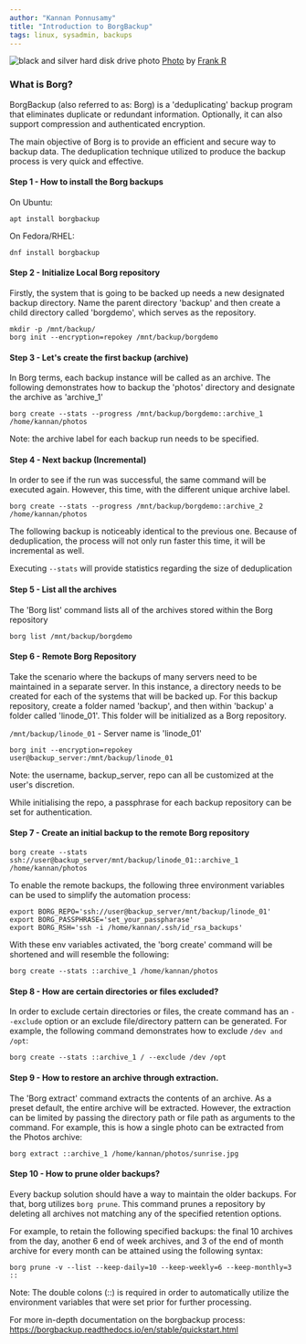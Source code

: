 ```yaml
---
author: "Kannan Ponnusamy"
title: "Introduction to BorgBackup"
tags: linux, sysadmin, backups
---
```


![black and silver hard disk drive photo](./blog/2020/09/09/introduction-to-borg-backup/image-1.jpg)
[Photo](https://unsplash.com/photos/ShHkXuZdpTw) by [Frank R](https://unsplash.com/@frank041985)

### What is Borg?
BorgBackup (also referred to as: Borg) is a 'deduplicating' backup program that eliminates duplicate or redundant information. Optionally, it can also support compression and authenticated encryption.

The main objective of Borg is to provide an efficient and secure way to backup data. The deduplication technique utilized to produce the backup process is very quick and effective.

#### Step 1 - How to install the Borg backups
On Ubuntu:

```plaintext
apt install borgbackup
```

On Fedora/RHEL:

```plaintext
dnf install borgbackup
```

#### Step 2 - Initialize Local Borg repository
Firstly, the system that is going to be backed up needs a new designated backup directory. Name the parent directory 'backup' and then create a child directory called 'borgdemo', which serves as the repository.

```plaintext
mkdir -p /mnt/backup/
borg init --encryption=repokey /mnt/backup/borgdemo
```

#### Step 3 - Let's create the first backup (archive)
In Borg terms, each backup instance will be called as an archive.
The following demonstrates how to backup the 'photos' directory and designate the archive as 'archive_1'

```plaintext
borg create --stats --progress /mnt/backup/borgdemo::archive_1 /home/kannan/photos
```

Note: the archive label for each backup run needs to be specified.

#### Step 4 - Next backup (Incremental)
In order to see if the run was successful, the same command will be executed again. However, this time, with the different unique archive label.

```plaintext
borg create --stats --progress /mnt/backup/borgdemo::archive_2 /home/kannan/photos
```

The following backup is noticeably identical to the previous one. Because of deduplication, the process will not only run faster this time, it will be incremental as well. 

Executing `--stats`  will provide statistics regarding the size of deduplication

#### Step 5 - List all the archives
The 'Borg list' command lists all of the archives stored within the Borg repository

```plaintext
borg list /mnt/backup/borgdemo
```

#### Step 6 - Remote Borg Repository
Take the scenario where the backups of many servers need to be maintained in a separate server. In this instance, a directory needs to be created for each of the systems that will be backed up. For this backup repository, create a folder named 'backup', and then within 'backup' a folder called 'linode_01'. This folder will be initialized as a Borg repository.

`/mnt/backup/linode_01` - Server name is 'linode_01'

```plaintext
borg init --encryption=repokey user@backup_server:/mnt/backup/linode_01
```

Note: the username, backup_server, repo can all be customized at the user's discretion.

While initialising the repo, a passphrase for each backup repository can be set for authentication.

#### Step 7 - Create an initial backup to the remote Borg repository

```plaintext
borg create --stats ssh://user@backup_server/mnt/backup/linode_01::archive_1 /home/kannan/photos
```

To enable the remote backups, the following three environment variables can be used to simplify the automation process:
```plaintext
export BORG_REPO='ssh://user@backup_server/mnt/backup/linode_01'
export BORG_PASSPHRASE='set_your_passpharase'
export BORG_RSH='ssh -i /home/kannan/.ssh/id_rsa_backups'
```

With these env variables activated, the 'borg create' command will be shortened and will resemble the following:

```plaintext
borg create --stats ::archive_1 /home/kannan/photos
```

#### Step 8 - How are certain directories or files excluded? 
In order to exclude certain directories or files, the create command has an `--exclude` option or an exclude file/directory pattern can be generated. For example, the following command demonstrates how to exclude `/dev and /opt`:

```plaintext
borg create --stats ::archive_1 / --exclude /dev /opt
```

#### Step 9 - How to restore an archive through extraction.
The 'Borg extract' command extracts the contents of an archive. As a preset default, the entire archive will be extracted. However, the extraction can be limited by passing the directory path or file path as arguments to the command. For example, this is how a single photo can be extracted from the Photos archive:

```plaintext
borg extract ::archive_1 /home/kannan/photos/sunrise.jpg
```

#### Step 10 - How to prune older backups?
Every backup solution should have a way to maintain the older backups. For that, borg utilizes `borg prune`. This command prunes a repository by deleting all archives not matching any of the specified retention options.

For example, to retain the following specified backups: the final 10 archives from the day, another 6 end of week archives, and 3 of the end of month archive for every month can be attained using the following syntax:

```plaintext
borg prune -v --list --keep-daily=10 --keep-weekly=6 --keep-monthly=3 ::
```

Note: The double colons (::) is required in order to automatically utilize the environment variables that were set prior for further processing.

For more in-depth documentation on the borgbackup process: https://borgbackup.readthedocs.io/en/stable/quickstart.html

